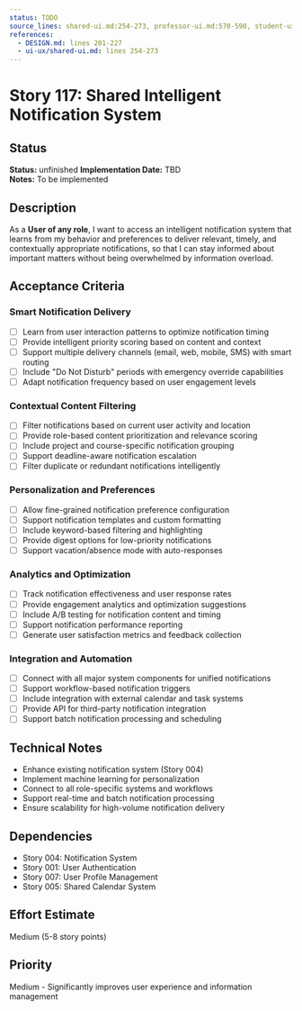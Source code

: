 ```yaml
---
status: TODO
source_lines: shared-ui.md:254-273, professor-ui.md:570-590, student-ui.md:569-598, secretary-ui.md:619-631
references:
  - DESIGN.md: lines 201-227
  - ui-ux/shared-ui.md: lines 254-273
---
```

# Story 117: Shared Intelligent Notification System

## Status
**Status:** unfinished
**Implementation Date:** TBD  
**Notes:** To be implemented

## Description
As a **User of any role**, I want to access an intelligent notification system that learns from my behavior and preferences to deliver relevant, timely, and contextually appropriate notifications, so that I can stay informed about important matters without being overwhelmed by information overload.

## Acceptance Criteria

### Smart Notification Delivery
- [ ] Learn from user interaction patterns to optimize notification timing
- [ ] Provide intelligent priority scoring based on content and context
- [ ] Support multiple delivery channels (email, web, mobile, SMS) with smart routing
- [ ] Include "Do Not Disturb" periods with emergency override capabilities
- [ ] Adapt notification frequency based on user engagement levels

### Contextual Content Filtering
- [ ] Filter notifications based on current user activity and location
- [ ] Provide role-based content prioritization and relevance scoring
- [ ] Include project and course-specific notification grouping
- [ ] Support deadline-aware notification escalation
- [ ] Filter duplicate or redundant notifications intelligently

### Personalization and Preferences
- [ ] Allow fine-grained notification preference configuration
- [ ] Support notification templates and custom formatting
- [ ] Include keyword-based filtering and highlighting
- [ ] Provide digest options for low-priority notifications
- [ ] Support vacation/absence mode with auto-responses

### Analytics and Optimization
- [ ] Track notification effectiveness and user response rates
- [ ] Provide engagement analytics and optimization suggestions
- [ ] Include A/B testing for notification content and timing
- [ ] Support notification performance reporting
- [ ] Generate user satisfaction metrics and feedback collection

### Integration and Automation
- [ ] Connect with all major system components for unified notifications
- [ ] Support workflow-based notification triggers
- [ ] Include integration with external calendar and task systems
- [ ] Provide API for third-party notification integration
- [ ] Support batch notification processing and scheduling

## Technical Notes
- Enhance existing notification system (Story 004)
- Implement machine learning for personalization
- Connect to all role-specific systems and workflows
- Support real-time and batch notification processing
- Ensure scalability for high-volume notification delivery

## Dependencies
- Story 004: Notification System
- Story 001: User Authentication
- Story 007: User Profile Management
- Story 005: Shared Calendar System

## Effort Estimate
Medium (5-8 story points)

## Priority
Medium - Significantly improves user experience and information management
